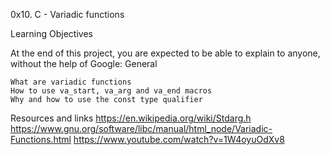 0x10. C - Variadic functions

Learning Objectives

At the end of this project, you are expected to be able to explain to anyone, without the help of Google:
General

    What are variadic functions
    How to use va_start, va_arg and va_end macros
    Why and how to use the const type qualifier

Resources and links
https://en.wikipedia.org/wiki/Stdarg.h
https://www.gnu.org/software/libc/manual/html_node/Variadic-Functions.html
https://www.youtube.com/watch?v=1W4oyuOdXv8
